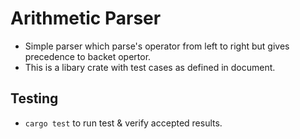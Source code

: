 # Arithmetic Parser
- Simple parser which parse's operator from left to right but gives precedence to backet opertor.
- This is a libary crate with test cases as defined in document.
## Testing
- `cargo test` to run test & verify accepted results.